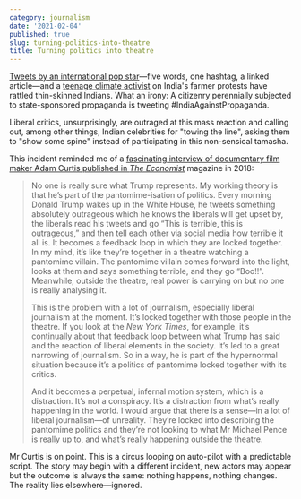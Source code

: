 ```yaml
---
category: journalism
date: '2021-02-04'
published: true
slug: turning-politics-into-theatre
title: Turning politics into theatre
---
```


[Tweets by an international pop star](https://twitter.com/rihanna/status/1356625889602199552)—five words, one hashtag, a linked article—and a [teenage climate activist](https://twitter.com/GretaThunberg/status/1356694884615340037) on India's farmer protests have rattled thin-skinned Indians. What an irony: A citizenry perennially subjected to state-sponsored propaganda is tweeting #IndiaAgainstPropaganda.

Liberal critics, unsurprisingly, are outraged at this mass reaction and calling out, among other things, Indian celebrities for "towing the line", asking them to "show some spine" instead of participating in this non-sensical tamasha. 

This incident reminded me of a [fascinating interview of documentary film maker Adam Curtis published in ](https://www.economist.com/open-future/2018/12/06/the-antidote-to-civilisational-collapse) *[The Economist](https://www.economist.com/open-future/2018/12/06/the-antidote-to-civilisational-collapse)* magazine in 2018:

> No one is really sure what Trump represents. My working theory is that he’s part of the pantomime-isation of politics. Every morning Donald Trump wakes up in the White House, he tweets something absolutely outrageous which he knows the liberals will get upset by, the liberals read his tweets and go “This is terrible, this is outrageous,” and then tell each other via social media how terrible it all is. It becomes a feedback loop in which they are locked together. In my mind, it’s like they’re together in a theatre watching a pantomime villain. The pantomime villain comes forward into the light, looks at them and says something terrible, and they go “Boo!!”. Meanwhile, outside the theatre, real power is carrying on but no one is really analysing it.
> 
> This is the problem with a lot of journalism, especially liberal journalism at the moment. It’s locked together with those people in the theatre. If you look at the *New York Times*, for example, it’s continually about that feedback loop between what Trump has said and the reaction of liberal elements in the society. It’s led to a great narrowing of journalism. So in a way, he is part of the hypernormal situation because it’s a politics of pantomime locked together with its critics. 
> 
> And it becomes a perpetual, infernal motion system, which is a distraction. It’s not a conspiracy. It’s a distraction from what’s really happening in the world. I would argue that there is a sense—in a lot of liberal journalism—of unreality. They’re locked into describing the pantomime politics and they’re not looking to what Mr Michael Pence is really up to, and what’s really happening outside the theatre.

Mr Curtis is on point. This is a circus looping on auto-pilot with a predictable script. The story may begin with a different incident, new actors may appear but the outcome is always the same: nothing happens, nothing changes. The reality lies elsewhere—ignored.
